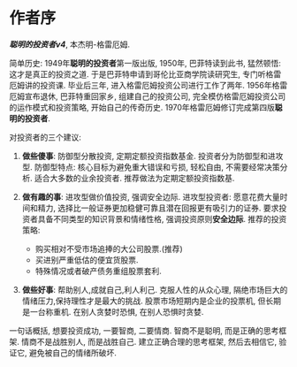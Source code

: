 # 作者序

***聪明的投资者v4***, 本杰明-格雷厄姆.

简单历史: 1949年**聪明的投资者**第一版出版, 1950年, 巴菲特读到此书, 猛然顿悟: 这才是真正的投资之道. 于是巴菲特申请到哥伦比亚商学院读研究生, 专门听格雷厄姆讲的投资课. 毕业后三年, 进入格雷厄姆投资公司进行工作了两年. 1956年格雷厄姆宣布退休, 巴菲特重回家乡, 组建自己的投资公司, 完全模仿格雷厄姆投资公司的运作模式和投资策略, 开始自己的传奇历史. 1970年格雷厄姆修订完成第四版**聪明的投资者**.

对投资者的三个建议:

1. **做些傻事**: 防御型分散投资, 定期定额投资指数基金. 投资者分为防御型和进攻型. 防御型特点: 核心目标为避免重大错误和亏损, 轻松自由, 不需要经常决策分析. 适合大多数的业余投资者. 推荐做法为定期定额投资指数基.
2. **做有趣的事**: 进攻型做价值投资, 强调安全边际. 进攻型投资者: 愿意花费大量时间和精力, 选择比一般证券更加稳健可靠且潜在回报更有吸引力的证券. 要求投资者具备不同类型的知识背景和情绪性格, 强调投资原则**安全边际**. 推荐的投资策略:
    + 购买相对不受市场追捧的大公司股票.(推荐)
    + 买进别严重低估的便宜货股票.
    + 特殊情况或者破产债务重组股票套利.

3. **做些好事**: 帮助别人,成就自己,利人利己. 克服人性的从众心理, 隔绝市场巨大的情绪压力,保持理性才是最大的挑战. 股票市场短期内是企业的投票机, 但长期是一台称重机. 在别人贪婪时恐惧, 在别人恐惧时贪婪.

一句话概括, 想要投资成功, 一要智商, 二要情商. 智商不是聪明, 而是正确的思考框架. 情商不是战胜别人, 而是战胜自己. 建立正确合理的思考框架, 然后去相信它, 验证它, 避免被自己的情绪所破坏.

